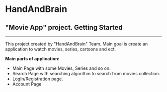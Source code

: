<h1>HandAndBrain</h1>
<h2>"Movie App" project. Getting Started</h2>
<hr>

<p>This project created by "HandAndBrain" Team. Main goal is create an application to watch movies, series, cartoons and ect.</p>
<p><strong>Main parts of application:</strong></p>
<ul>
    <li>Main Page with some Movies, Series and so on.</li>
    <li>Search Page with searching algorithm to search from movies collection.</li>
    <li>LogIn/Registration page.</li>
    <li>Account Page</li>
</ul>